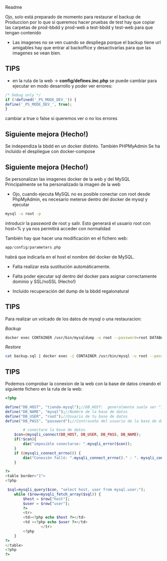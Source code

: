 Readme


Ojo, solo está preparado de momento para restaurar el backup de Produccion 
por lo que si queremos hacer pruebas de test hay que copiar las carpetas
de prod-bbdd y prod-web a test-bbdd y test-web para que tengan contenido



* Las imagenes no se ven cuando se despliega porque el backup tiene url amigables
hay que entrar al backoffice y desactivarlas para que las imagenes se vean bien.


## TIPS

- en la ruta de la web -> **config/defines.inc.php** se puede cambiar para ejecutar en 
modo desarrollo y poder ver errores:

``` php 
/* Debug only */
if (!defined('_PS_MODE_DEV_')) {
define('_PS_MODE_DEV_', true);
}
```

cambiar a true o false si queremos ver o no los errores




## Siguiente mejora (Hecho!)

Se independiza la bbdd en un docker distinto. También PHPMyAdmin
Se ha incluido el despliegue con docker-compose

## Siguiente mejora (Hecho!)

Se personalizan las imagenes docker de la web y del MySQL
Principalmente se ha personalizado la imagen de la web

* Ojo, cuando ejecuta MySQL no es posible conectar con root desde PhpMyAdmin, 
es necesario meterse dentro del docker de mysql y ejecutar

```bash
mysql -u root -p 
```
introducir la password de root y salir.
Esto generará el usuario root con host=% y ya nos permitirá acceder con normalidad

También hay que hacer una modificación en el fichero web:

```php
app/config/parameters.php
```
habrá que indicarla en el host el nombre del docker de MySQL.

* Falta realizar esta sustitución automáticamente.

* Falta poder ejecutar sql dentro del docker para asignar correctamente dominio y SSL/noSSL (Hecho!)

* Incluido recuperación del dump de la bbdd regalonatural


## TIPS

Para realizar un volcado de los datos de mysql o una restauracion:

*Backup*
```bash
docker exec CONTAINER /usr/bin/mysqldump -u root --password=root DATABASE > backup.sql
```
*Restore*
```bash
cat backup.sql | docker exec -i CONTAINER /usr/bin/mysql -u root --password=root DATABASE
```

## TIPS
Podemos comprobar la conexion de la web con la base de datos creando el siguiente fichero en la ruta de la web:
```php
<?php

define("DB_HOST", "tienda-mysql");//DB_HOST:  generalmente suele ser "127.0.0.1"
define("DB_NAME", "mysql");//Nombre de la base de datos
define("DB_USER", "root");//Usuario de tu base de datos
define("DB_PASS", "password");//Contraseña del usuario de la base de datos

        # conectare la base de datos
    $con=@mysqli_connect(DB_HOST, DB_USER, DB_PASS, DB_NAME);
    if(!$con){
        die("imposible conectarse: ".mysqli_error($con));
    }
    if (@mysqli_connect_errno()) {
        die("Conexión falló: ".mysqli_connect_errno()." : ". mysqli_connect_error());
    }

?>
<table border="1">
<?php

 $sql=mysqli_query($con, "select host, user from mysql.user;");
    while ($row=mysqli_fetch_array($sql)) {
        $host = $row["host"];
        $user = $row["user"];
        ?>
        <tr>
        <td><?php echo $host ?></td>
        <td ><?php echo $user ?></td>
                </tr>
        <?php
    }
?>
</table>
<?php
?>
```
